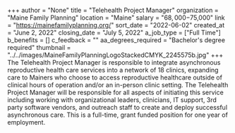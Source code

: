 +++
author = "None"
title = "Telehealth Project Manager"
organization = "Maine Family Planning"
location = "Maine"
salary = "$68,000-$75,000"
link = "https://mainefamilyplanning.org/"
sort_date = "2022-06-02"
created_at = "June 2, 2022"
closing_date = "July 5, 2022"
a_job_type = ["Full Time"]
b_benefits = []
c_feedback = ""
aa_degrees_required = "Bachelor's degree required"
thumbnail = "../../images/MaineFamilyPlanningLogoStackedCMYK_2245575b.jpg"
+++
The Telehealth Project Manager is responsible to integrate asynchronous reproductive health care services into a network of 18 clinics, expanding care to Mainers who choose to access reproductive healthcare outside of clinical hours of operation and/or an in-person clinic setting.  The Telehealth Project Manager will be responsible for all aspects of initiating this service including working with organizational leaders, clinicians, IT support, 3rd party software vendors, and outreach staff to create and deploy successful asynchronous care.  This is a full-time, grant funded position for one year of employment.  